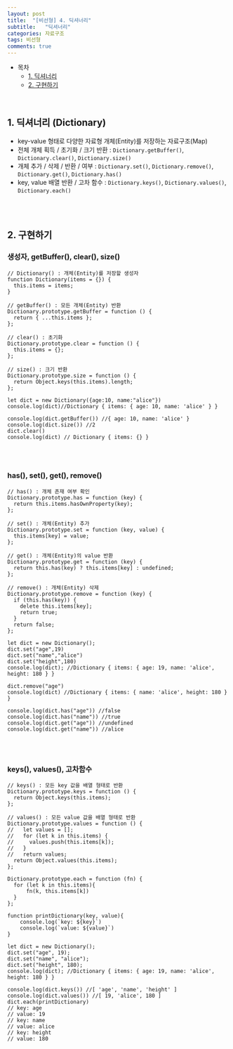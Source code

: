 ```yaml
---
layout: post
title:  "[비선형] 4. 딕셔너리"
subtitle:   "딕셔너리"
categories: 자료구조
tags: 비선형
comments: true
---
```


- 목차
  - [1. 딕셔너리](#)
  - [2. 구현하기](#)

<br>

## 1. 딕셔너리 (Dictionary)
- key-value 형태로 다양한 자료형 개체(Entity)를 저장하는 자료구조(Map)
- 전체 개체 획득 / 초기화 / 크기 반환 : `Dictionary.getBuffer()`, `Dictionary.clear()`, `Dictionary.size()`
- 개체 추가 / 삭제 / 반환 / 여부 : `Dictionary.set()`, `Dictionary.remove()`, `Dictionary.get()`, `Dictionary.has()`
- key, value 배열 반환 / 고차 함수 : `Dictionary.keys()`, `Dictionary.values()`, `Dictionary.each()`

<br><br>

## 2. 구현하기

### 생성자, getBuffer(), clear(), size()

````
// Dictionary() : 개체(Entity)를 저장할 생성자
function Dictionary(items = {}) {
  this.items = items;
}

// getBuffer() : 모든 개체(Entity) 반환
Dictionary.prototype.getBuffer = function () {
  return { ...this.items };
};

// clear() : 초기화
Dictionary.prototype.clear = function () {
  this.items = {};
};

// size() : 크기 반환
Dictionary.prototype.size = function () {
  return Object.keys(this.items).length;
};

let dict = new Dictionary({age:10, name:"alice"})
console.log(dict)//Dictionary { items: { age: 10, name: 'alice' } }

console.log(dict.getBuffer()) //{ age: 10, name: 'alice' }
console.log(dict.size()) //2
dict.clear()
console.log(dict) // Dictionary { items: {} }
````

<br><br>

### has(), set(), get(), remove()

````
// has() : 개체 존재 여부 확인
Dictionary.prototype.has = function (key) {
  return this.items.hasOwnProperty(key);
};

// set() : 개체(Entity) 추가
Dictionary.prototype.set = function (key, value) {
  this.items[key] = value;
};

// get() : 개체(Entity)의 value 반환
Dictionary.prototype.get = function (key) {
  return this.has(key) ? this.items[key] : undefined;
};

// remove() : 개체(Entity) 삭제
Dictionary.prototype.remove = function (key) {
  if (this.has(key)) {
    delete this.items[key];
    return true;
  }
  return false;
};

let dict = new Dictionary();
dict.set("age",19)
dict.set("name","alice")
dict.set("height",180)
console.log(dict); //Dictionary { items: { age: 19, name: 'alice', height: 180 } }

dict.remove("age")
console.log(dict) //Dictionary { items: { name: 'alice', height: 180 } }

console.log(dict.has("age")) //false
console.log(dict.has("name")) //true
console.log(dict.get("age")) //undefined
console.log(dict.get("name")) //alice
````

<br><br>

### keys(), values(), 고차함수

````
// keys() : 모든 key 값을 배열 형태로 반환
Dictionary.prototype.keys = function () {
  return Object.keys(this.items);
};

// values() : 모든 value 값을 배열 형태로 반환
Dictionary.prototype.values = function () {
//   let values = [];
//   for (let k in this.items) {
//     values.push(this.items[k]);
//   }
//   return values;
  return Object.values(this.items);
};

Dictionary.prototype.each = function (fn) {
  for (let k in this.items){
      fn(k, this.items[k])
  }
};

function printDictionary(key, value){
    console.log(`key: ${key}`)
    console.log(`value: ${value}`)
}

let dict = new Dictionary();
dict.set("age", 19);
dict.set("name", "alice");
dict.set("height", 180);
console.log(dict); //Dictionary { items: { age: 19, name: 'alice', height: 180 } }

console.log(dict.keys()) //[ 'age', 'name', 'height' ]
console.log(dict.values()) //[ 19, 'alice', 180 ]
dict.each(printDictionary)
// key: age
// value: 19
// key: name
// value: alice
// key: height
// value: 180

````
